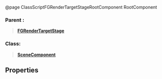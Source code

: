 @page ClassScriptFGRenderTargetStageRootComponent RootComponent
### Parent :
<b><a href="_class_script_f_g_render_target_stage.html"><blockquote>FGRenderTargetStage</blockquote></a></b>
### Class:
<b><a href="_class_script_scene_component.html"><blockquote>SceneComponent</blockquote></a></b>
## Properties
